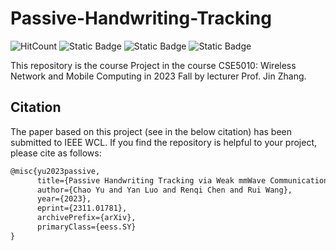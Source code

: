 # Passive-Handwriting-Tracking

![HitCount](https://img.shields.io/endpoint?url=https%3A%2F%2Fhits.dwyl.com%2FJcq242818%2FPassive-Handwriting-Tracking.json%3Fcolor%3Dpink)
![Static Badge](https://img.shields.io/badge/Matlab-2023b-salmon)
![Static Badge](https://img.shields.io/badge/Python-3.11.5-blue?logo=python)
![Static Badge](https://img.shields.io/badge/Ubuntu-22.04-red?logo=ubuntu)

This repository is the course Project in the course CSE5010: Wireless Network and Mobile Computing in 2023 Fall by lecturer Prof. Jin Zhang. 

## Citation
The paper based on this project (see in the below citation) has been submitted to IEEE WCL. If you find the repository is helpful to your project, please cite as follows:

```latex
@misc{yu2023passive,
      title={Passive Handwriting Tracking via Weak mmWave Communication Signals},
      author={Chao Yu and Yan Luo and Renqi Chen and Rui Wang},
      year={2023},
      eprint={2311.01781},
      archivePrefix={arXiv},
      primaryClass={eess.SY}
}
```

